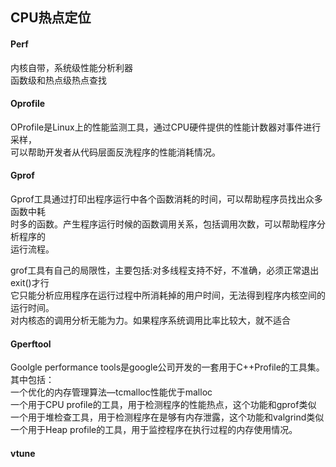 ## CPU热点定位

#### Perf
内核自带，系统级性能分析利器  
函数级和热点级热点查找  

#### Oprofile
OProfile是Linux上的性能监测工具，通过CPU硬件提供的性能计数器对事件进行采样，  
可以帮助开发者从代码层面反洗程序的性能消耗情况。  


#### Gprof
Gprof工具通过打印出程序运行中各个函数消耗的时间，可以帮助程序员找出众多函数中耗  
时多的函数。产生程序运行时候的函数调用关系，包括调用次数，可以帮助程序分析程序的  
运行流程。  

grof工具有自己的局限性，主要包括:对多线程支持不好，不准确，必须正常退出exit()才行  
它只能分析应用程序在运行过程中所消耗掉的用户时间，无法得到程序内核空间的运行时间。  
对内核态的调用分析无能为力。如果程序系统调用比率比较大，就不适合  

#### Gperftool
Goolgle performance tools是google公司开发的一套用于C++Profile的工具集。其中包括：  
一个优化的内存管理算法—tcmalloc性能优于malloc  
一个用于CPU profile的工具，用于检测程序的性能热点，这个功能和gprof类似  
一个用于堆检查工具，用于检测程序在是够有内存泄露，这个功能和valgrind类似  
一个用于Heap profile的工具，用于监控程序在执行过程的内存使用情况。 

#### vtune
 
